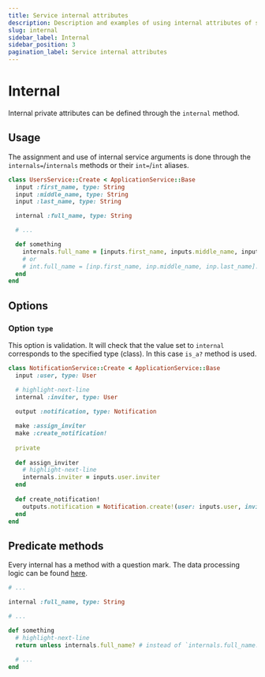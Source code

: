 ```yaml
---
title: Service internal attributes
description: Description and examples of using internal attributes of service
slug: internal
sidebar_label: Internal
sidebar_position: 3
pagination_label: Service internal attributes
---
```


# Internal

Internal private attributes can be defined through the `internal` method.

## Usage

The assignment and use of internal service arguments is done through the `internals=`/`internals` methods or their `int=`/`int` aliases.

```ruby
class UsersService::Create < ApplicationService::Base
  input :first_name, type: String
  input :middle_name, type: String
  input :last_name, type: String

  internal :full_name, type: String

  # ...

  def something
    internals.full_name = [inputs.first_name, inputs.middle_name, inputs.last_name].compact.join(" ")
    # or
    # int.full_name = [inp.first_name, inp.middle_name, inp.last_name].compact.join(" ")
  end
end
```

## Options

### Option `type`

This option is validation.
It will check that the value set to `internal` corresponds to the specified type (class).
In this case `is_a?` method is used.

```ruby
class NotificationService::Create < ApplicationService::Base
  input :user, type: User

  # highlight-next-line
  internal :inviter, type: User
  
  output :notification, type: Notification

  make :assign_inviter
  make :create_notification!
  
  private
  
  def assign_inviter
    # highlight-next-line
    internals.inviter = inputs.user.inviter
  end
  
  def create_notification!
    outputs.notification = Notification.create!(user: inputs.user, inviter: internals.inviter)
  end
end
```

## Predicate methods

Every internal has a method with a question mark.
The data processing logic can be found [here](https://github.com/servactory/servactory/blob/main/lib/servactory/utils.rb#L39-L52).

```ruby
# ...

internal :full_name, type: String

# ...

def something
  # highlight-next-line
  return unless internals.full_name? # instead of `internals.full_name.present?`
  
  # ...
end
```
